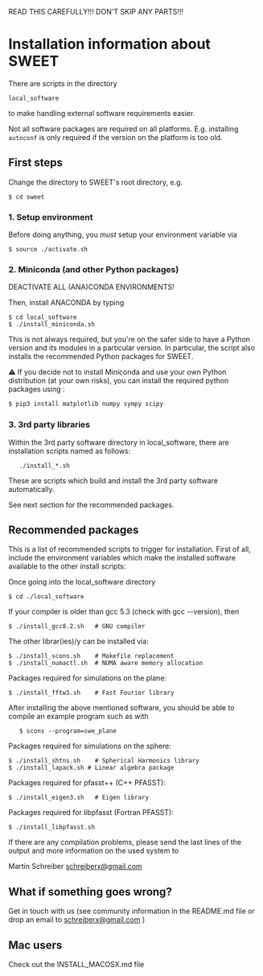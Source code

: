 
READ THIS CAREFULLY!!! DON'T SKIP ANY PARTS!!!


# Installation information about SWEET

There are scripts in the directory
```
local_software
```
to make handling external software requirements easier.

Not all software packages are required on all platforms. E.g. installing
`autoconf` is only required if the version on the platform is too old.


## First steps

Change the directory to SWEET's root directory, e.g.
```
$ cd sweet
```


### 1. Setup environment

Before doing anything, you *must* setup your environment variable via

```
$ source ./activate.sh
```

### 2. Miniconda (and other Python packages)

DEACTIVATE ALL (ANA)CONDA ENVIRONMENTS!

Then, install ANACONDA by typing
```
$ cd local_software
$ ./install_miniconda.sh
```
This is not always required, but you're on the safer side to have a Python version and its modules in a particular version.
In particular, the script also installs the recommended Python packages for SWEET.

:warning: If you decide not to install Miniconda and use your own Python distribution (at your own risks), you can install the required python packages using :

```bash
$ pip3 install matplotlib numpy sympy scipy
```

### 3. 3rd party libraries

Within the 3rd party software directory in local_software,
there are installation scripts named as follows:
```
   ./install_*.sh
```
These are scripts which build and install the 3rd party software automatically.

See next section for the recommended packages.


## Recommended packages

This is a list of recommended scripts to trigger for installation.
First of all, include the environment variables which make the
installed software available to the other install scripts:

Once going into the local_software directory
```
$ cd ./local_software
```

If your compiler is older than gcc 5.3 (check with gcc --version), then
```
$ ./install_gcc8.2.sh	# GNU compiler
```

The other librar(ies)/y can be installed via:
```
$ ./install_scons.sh	# Makefile replacement
$ ./install_numactl.sh	# NUMA aware memory allocation
```

Packages required for simulations on the plane:
```
$ ./install_fftw3.sh	# Fast Fourier library
```

After installing the above mentioned software, you should
be able to compile an example program such as with

```
   $ scons --program=swe_plane
```


Packages required for simulations on the sphere:
```
$ ./install_shtns.sh	# Spherical Harmonics library
$ ./install_lapack.sh # Linear algebra package
```

Packages required for pfasst++ (C++ PFASST):
```
$ ./install_eigen3.sh	# Eigen library
```

Packages required for libpfasst (Fortran PFASST):
```
$ ./install_libpfasst.sh
```

If there are any compilation problems, please send the last
lines of the output and more information on the used system to

Martin Schreiber <schreiberx@gmail.com>


## What if something goes wrong?

Get in touch with us (see community information in the README.md file or drop an
email to schreiberx@gmail.com )


## Mac users

Check out the INSTALL_MACOSX.md file
